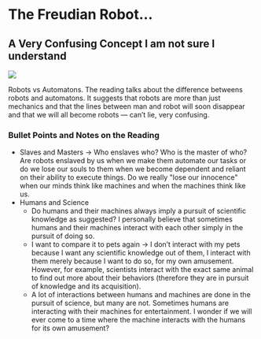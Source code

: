 # The Freudian Robot...
## A Very Confusing Concept I am not sure I understand

![](hi.png)

Robots vs Automatons. The reading talks about the difference betweens robots and automatons. It suggests that robots are more than just mechanics and that the lines between man and robot will soon disappear and that we will all become robots — can’t lie, very confusing.

### Bullet Points and Notes on the Reading

- Slaves and Masters → Who enslaves who? Who is the master of who? Are robots enslaved by us when we make them automate our tasks or do we lose our souls to them when we become dependent and reliant on their ability to execute things. Do we really "lose our innocence" when our minds think like machines and when the machines think like us. 
- Humans and Science
    - Do humans and their machines always imply a pursuit of scientific knowledge as suggested? I personally believe that sometimes humans and their machines interact with each other simply in the pursuit of doing so.
    - I want to compare it to pets again → I don’t interact with my pets because I want any scientific knowledge out of them, I interact with them merely because I want to do so, for my own amusement. However, for example, scientists interact with the exact same animal to find out more about their behaviors (therefore they are in pursuit of knowledge and its acquisition).
    - A lot of interactions between humans and machines are done in the pursuit of science, but many are not. Sometimes humans are interacting with their machines for entertainment. I wonder if we will ever come to a time where the machine interacts with the humans for its own amusement?